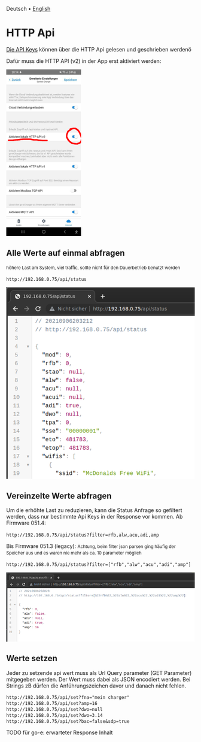 Deutsch &bull; [English](http-en.md)

# HTTP Api

[Die API Keys](apikeys-de.md) können über die HTTP Api gelesen und geschrieben werdenö

Dafür muss die HTTP API (v2) in der App erst aktiviert werden:

<img src="screenshots/http-api-app-enable.png?raw=true" width="200" />

## Alle Werte auf einmal abfragen
<small>höhere Last am System, viel traffic, sollte nicht für den Dauerbetrieb benutzt werden</small>

`http://192.168.0.75/api/status`

<img src="screenshots/http-api-status.png?raw=true" />

## Vereinzelte Werte abfragen
Um die erhöhte Last zu reduzieren, kann die Status Anfrage so gefiltert werden, dass nur bestimmte Api Keys in der Response vor kommen.
Ab Firmware 051.4:

`http://192.168.0.75/api/status?filter=rfb,alw,acu,adi,amp`

Bis Firmware 051.3 (legacy):
<small>Achtung, beim filter json parsen ging häufig der Speicher aus und es waren nie mehr als ca. 10 parameter möglich</small>

`http://192.168.0.75/api/status?filter=["rfb","alw","acu","adi","amp"]`

<img src="screenshots/http-api-status-filtered.png?raw=true" />

## Werte setzen
Jeder zu setzende api wert muss als Url Query parameter (GET Parameter) mitgegeben werden. Der Wert muss dabei als JSON encodiert werden. Bei Strings zB dürfen die Anführungszeichen davor und danach nicht fehlen.

```
http://192.168.0.75/api/set?fna="mein charger"
http://192.168.0.75/api/set?amp=16
http://192.168.0.75/api/set?dwo=null
http://192.168.0.75/api/set?dwo=3.14
http://192.168.0.75/api/set?bac=false&sdp=true
```

TODO für go-e: erwarteter Response Inhalt
